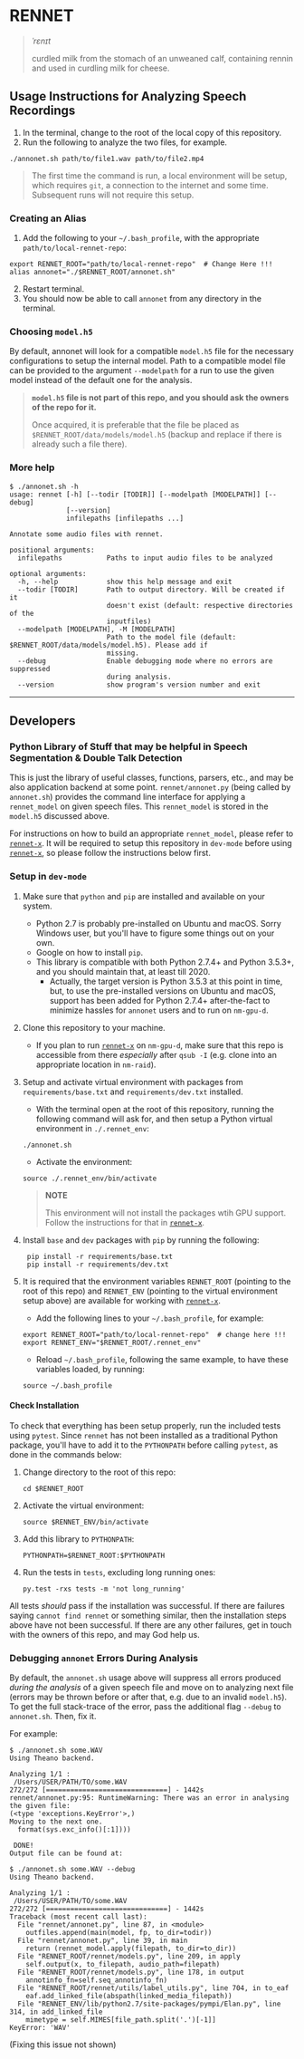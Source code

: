 # RENNET

> *ˈrɛnɪt*
>
> curdled milk from the stomach of an unweaned calf, containing rennin and used in curdling milk for cheese.

## Usage Instructions for Analyzing Speech Recordings

1. In the terminal, change to the root of the local copy of this repository.
2. Run the following to analyze the two files, for example.
```
./annonet.sh path/to/file1.wav path/to/file2.mp4
```

> The first time the command is run, a local environment will be setup, which requires `git`, a connection to the internet and some time. Subsequent runs will not require this setup.

### Creating an Alias
1. Add the following to your `~/.bash_profile`, with the appropriate `path/to/local-rennet-repo`:
```
export RENNET_ROOT="path/to/local-rennet-repo"  # Change Here !!!
alias annonet="./$RENNET_ROOT/annonet.sh"
```
2. Restart terminal.
3. You should now be able to call `annonet` from any directory in the terminal.

### Choosing `model.h5`
By default, annonet will look for a compatible `model.h5` file for the necessary configurations to setup the internal model.
Path to a compatible model file can be provided to the argument `--modelpath` for a run to use the given model instead of the default one for the analysis.

> **`model.h5` file is not part of this repo, and you should ask the owners of the repo for it.**
>
> Once acquired, it is preferable that the file be placed as `$RENNET_ROOT/data/models/model.h5` (backup and replace if there is already such a file there).

### More help
```
$ ./annonet.sh -h
usage: rennet [-h] [--todir [TODIR]] [--modelpath [MODELPATH]] [--debug]
              [--version]
              infilepaths [infilepaths ...]

Annotate some audio files with rennet.

positional arguments:
  infilepaths           Paths to input audio files to be analyzed

optional arguments:
  -h, --help            show this help message and exit
  --todir [TODIR]       Path to output directory. Will be created if it
                        doesn't exist (default: respective directories of the
                        inputfiles)
  --modelpath [MODELPATH], -M [MODELPATH]
                        Path to the model file (default: $RENNET_ROOT/data/models/model.h5). Please add if
                        missing.
  --debug               Enable debugging mode where no errors are suppressed
                        during analysis.
  --version             show program's version number and exit
```

***

## Developers

### Python Library of Stuff that may be helpful in Speech Segmentation & Double Talk Detection

This is just the library of useful classes, functions, parsers, etc., and may be also application backend at some point.
`rennet/annonet.py` (being called by `annonet.sh`) provides the command line interface for applying a `rennet_model` on given speech files.
This `rennet_model` is stored in the `model.h5` discussed above.

For instructions on how to build an appropriate `rennet_model`, please refer to [`rennet-x`](https://bitbucket.org/nm-rennet/rennet-x).
It will be required to setup this repository in `dev-mode` before using [`rennet-x`](https://bitbucket.org/nm-rennet/rennet-x), so please follow the instructions below first.

### Setup in `dev-mode`

1. Make sure that `python` and `pip` are installed and available on your system.
    - Python 2.7 is probably pre-installed on Ubuntu and macOS. Sorry Windows user, but you'll have to figure some things out on your own.
    - Google on how to install `pip`.
    - This library is compatible with both Python 2.7.4+ and Python 3.5.3+, and you should maintain that, at least till 2020.
        + Actually, the target version is Python 3.5.3 at this point in time, but, to use the pre-installed versions on Ubuntu and macOS, support has been added for Python 2.7.4+ after-the-fact to minimize hassles for `annonet` users and to run on `nm-gpu-d`.

2. Clone this repository to your machine.
    - If you plan to run [`rennet-x`](https://bitbucket.org/nm-rennet/rennet-x) on `nm-gpu-d`, make sure that this repo is accessible from there _especially_ after `qsub -I` (e.g. clone into an appropriate location in `nm-raid`).

3. Setup and activate virtual environment with packages from `requirements/base.txt` and `requirements/dev.txt` installed.
    - With the terminal open at the root of this repository, running the following command will ask for, and then setup a Python virtual environment in `./.rennet_env`:
    ```
    ./annonet.sh
    ```
    - Activate the environment:
    ```
    source ./.rennet_env/bin/activate
    ```
    > **NOTE**
    >
    > This environment will not install the packages wtih GPU support.
    > Follow the instructions for that in [`rennet-x`](https://bitbucket.org/nm-rennet/rennet-x).

4. Install `base` and `dev` packages with `pip` by running the following:

        pip install -r requirements/base.txt
        pip install -r requirements/dev.txt
    

5. It is required that the environment variables `RENNET_ROOT` (pointing to the root of this repo) and `RENNET_ENV` (pointing to the virtual environment setup above) are available for working with [`rennet-x`](https://bitbucket.org/nm-rennet/rennet-x).
    - Add the following lines to your `~/.bash_profile`, for example:
    ```
    export RENNET_ROOT="path/to/local-rennet-repo"  # change here !!!
    export RENNET_ENV="$RENNET_ROOT/.rennet_env"
    ```
    - Reload `~/.bash_profile`, following the same example, to have these variables loaded, by running:
    ```
    source ~/.bash_profile
    ```

#### Check Installation

To check that everything has been setup properly, run the included tests using `pytest`. Since `rennet` has not been installed as a traditional Python package, you'll have to add it to the `PYTHONPATH` before calling `pytest`, as done in the commands below:

1. Change directory to the root of this repo:
    ```
    cd $RENNET_ROOT
    ```
2. Activate the virtual environment:
    ```
    source $RENNET_ENV/bin/activate
    ```
3. Add this library to `PYTHONPATH`:
    ```
    PYTHONPATH=$RENNET_ROOT:$PYTHONPATH
    ```
4. Run the tests in `tests`, excluding long running ones:
    ```
    py.test -rxs tests -m 'not long_running'
    ```

All tests _should_ pass if the installation was successful. If there are failures saying `cannot find rennet` or something similar, then the installation steps above have not been successful. If there are any other failures, get in touch with the owners of this repo, and may God help us.

### Debugging `annonet` Errors During Analysis

By default, the `annonet.sh` usage above will suppress all errors produced _during the analysis_ of a given speech file and move on to analyzing next file (errors may be thrown before or after that, e.g. due to an invalid `model.h5`).
To get the full stack-trace of the error, pass the additional flag `--debug` to `annonet.sh`.
Then, fix it.

For example:
```
$ ./annonet.sh some.WAV
Using Theano backend.

Analyzing 1/1 :
 /Users/USER/PATH/TO/some.WAV
272/272 [==============================] - 1442s     
rennet/annonet.py:95: RuntimeWarning: There was an error in analysing the given file:
(<type 'exceptions.KeyError'>,)
Moving to the next one.
  format(sys.exc_info()[:1])))

 DONE!
Output file can be found at:
```

```
$ ./annonet.sh some.WAV --debug
Using Theano backend.

Analyzing 1/1 :
 /Users/USER/PATH/TO/some.WAV
272/272 [==============================] - 1442s     
Traceback (most recent call last):
  File "rennet/annonet.py", line 87, in <module>
    outfiles.append(main(model, fp, to_dir=todir))
  File "rennet/annonet.py", line 39, in main
    return (rennet_model.apply(filepath, to_dir=to_dir))
  File "RENNET_ROOT/rennet/models.py", line 209, in apply
    self.output(x, to_filepath, audio_path=filepath)
  File "RENNET_ROOT/rennet/models.py", line 178, in output
    annotinfo_fn=self.seq_annotinfo_fn)
  File "RENNET_ROOT/rennet/utils/label_utils.py", line 704, in to_eaf
    eaf.add_linked_file(abspath(linked_media_filepath))
  File "RENNET_ENV/lib/python2.7/site-packages/pympi/Elan.py", line 314, in add_linked_file
    mimetype = self.MIMES[file_path.split('.')[-1]]
KeyError: 'WAV'
```

(Fixing this issue not shown)
